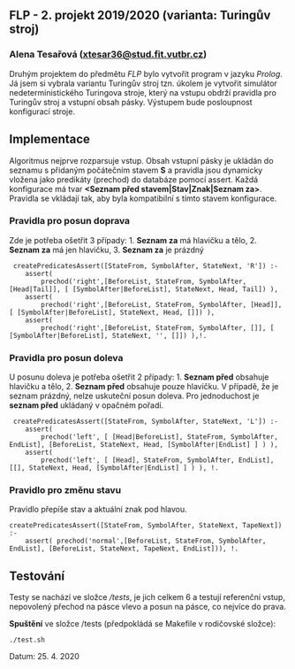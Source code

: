 ## FLP - 2. projekt 2019/2020 (varianta: Turingův stroj)
###  Alena Tesařová (xtesar36@stud.fit.vutbr.cz)

Druhým projektem do předmětu *FLP* bylo vytvořit program v jazyku *Prolog*. Já jsem si vybrala variantu Turingův stroj tzn. úkolem je vytvořit simulátor nedeterministického Turingova stroje, který na vstupu obdrží pravidla pro Turingův stroj a vstupní obsah pásky. Výstupem bude posloupnost konfigurací stroje.

## Implementace
Algoritmus nejprve rozparsuje vstup. Obsah vstupní pásky je ukládán do seznamu s přidaným počátečním stavem **S** a pravidla jsou dynamicky vložena jako predikáty (prechod) do databáze pomocí assert. Každá konfigurace má tvar **<Seznam před stavem|Stav|Znak|Seznam za>**. Pravidla se vkládají tak, aby byla kompatibilní s tímto stavem konfigurace. 

### Pravidla pro posun doprava
Zde je potřeba ošetřit 3 případy: 1. **Seznam za** má hlavičku a tělo, 2. **Seznam za** má jen hlavičku, 3. **Seznam za** je prázdný
 
     createPredicatesAssert([StateFrom, SymbolAfter, StateNext, 'R']) :- 
    	assert(
    		prechod('right',[BeforeList, StateFrom, SymbolAfter, [Head|Tail]], [ [SymbolAfter|BeforeList], StateNext, Head, Tail]) ), 
    	assert(
    		prechod('right',[BeforeList, StateFrom, SymbolAfter, [Head]], [ [SymbolAfter|BeforeList], StateNext, Head, []]) ),
    	assert(
    		prechod('right',[BeforeList, StateFrom, SymbolAfter, []], [ [SymbolAfter|BeforeList], StateNext, '', []]) ),!.


### Pravidla pro posun doleva
U posunu doleva je potřeba ošetřit 2 případy: 1. **Seznam před** obsahuje hlavičku a tělo, 2. **Seznam před** obsahuje pouze hlavičku.  V případě, že je seznam prázdný, nelze uskuteční posun doleva. Pro jednoduchost je **seznam před** ukládaný v opačném pořadí.

     createPredicatesAssert([StateFrom, SymbolAfter, StateNext, 'L']) :- 
    	assert( 
    		prechod('left', [ [Head|BeforeList], StateFrom, SymbolAfter, EndList], [BeforeList, StateNext, Head, [SymbolAfter|EndList] ] ) ), 
    	assert( 
    		prechod('left', [ [Head], StateFrom, SymbolAfter, EndList], [[], StateNext, Head, [SymbolAfter|EndList] ] ) ), !.

### Pravidlo pro změnu stavu
Pravidlo přepíše stav a aktuální znak pod hlavou.

    createPredicatesAssert([StateFrom, SymbolAfter, StateNext, TapeNext]) :- 
    	assert( prechod('normal',[BeforeList, StateFrom, SymbolAfter, EndList], [BeforeList, StateNext, TapeNext, EndList])), !.
    
## Testování
Testy se nachází ve složce */tests*, je jich celkem 6 a testují referenční vstup, nepovolený přechod na pásce vlevo a posun na pásce, co nejvíce do prava.

**Spuštění** ve složce /tests (předpokládá se Makefile v rodičovské složce):

    ./test.sh

Datum: 25. 4. 2020
